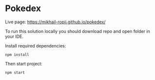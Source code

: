 # Pokedex

Live page: https://mikhail-ropii.github.io/pokedex/

To run this solution locally you should download repo and open folder in your IDE.

Install required dependencies:

```
npm install
```

Then start project:

```
npm start
```
